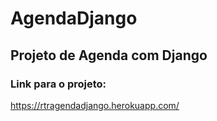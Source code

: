 # AgendaDjango
## Projeto de Agenda com Django
### Link para o projeto: 
https://rtragendadjango.herokuapp.com/
